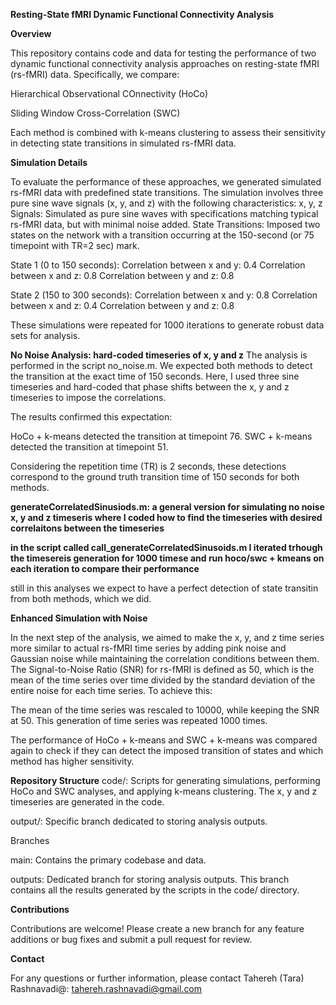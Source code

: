 **Resting-State fMRI Dynamic Functional Connectivity Analysis**

**Overview**

This repository contains code and data for testing the performance of two dynamic functional connectivity analysis approaches on resting-state fMRI (rs-fMRI) data. Specifically, we compare:

Hierarchical Observational COnnectivity (HoCo)

Sliding Window Cross-Correlation (SWC)

Each method is combined with k-means clustering to assess their sensitivity in detecting state transitions in simulated rs-fMRI data.

**Simulation Details**

To evaluate the performance of these approaches, we generated simulated rs-fMRI data with predefined state transitions. 
The simulation involves three pure sine wave signals (x, y, and z) with the following characteristics:
x, y, z Signals: Simulated as pure sine waves with specifications matching typical rs-fMRI data, but with minimal noise added.
State Transitions: Imposed two states on the network with a transition occurring at the 150-second (or 75 timepoint with TR=2 sec) mark.

State 1 (0 to 150 seconds):
Correlation between x and y: 0.4
Correlation between x and z: 0.8
Correlation between y and z: 0.8

State 2 (150 to 300 seconds):
Correlation between x and y: 0.8
Correlation between x and z: 0.4
Correlation between y and z: 0.8

These simulations were repeated for 1000 iterations to generate robust data sets for analysis.

**No Noise Analysis: hard-coded timeseries of x, y and z**
The analysis is performed in the script no_noise.m. We expected both methods to detect the transition at the exact time of 150 seconds. Here, I used three sine timeseries and hard-coded that phase shifts between the x, y and z timeseries to impose the correlations.

The results confirmed this expectation:

HoCo + k-means detected the transition at timepoint 76.
SWC + k-means detected the transition at timepoint 51.

Considering the repetition time (TR) is 2 seconds, these detections correspond to the ground truth transition time of 150 seconds for both methods.

**generateCorrelatedSinusiods.m: a general version for simulating no noise x, y and z timeseris where I coded how to find the timeseries with desired correlaitons between the timeseries**

**in the script called call_generateCorrelatedSinusoids.m I iterated trhough the timesereis generation for 1000 timese and run hoco/swc + kmeans on each iteration to compare their performance**

still in this analyses we expect to have a perfect detection of state transitin from both methods, which we did.

**Enhanced Simulation with Noise**

In the next step of the analysis, we aimed to make the x, y, and z time series more similar to actual rs-fMRI time series by adding pink noise and Gaussian noise while maintaining 
the correlation conditions between them. The Signal-to-Noise Ratio (SNR) for rs-fMRI is defined as 50, which is the mean of the time series over time divided by the 
standard deviation of the entire noise for each time series. To achieve this:

The mean of the time series was rescaled to 10000, while keeping the SNR at 50.
This generation of time series was repeated 1000 times.

The performance of HoCo + k-means and SWC + k-means was compared again to check if they can detect the imposed transition of states and which method has higher sensitivity.


**Repository Structure**
code/: Scripts for generating simulations, performing HoCo and SWC analyses, and applying k-means clustering. The x, y and z timeseries are generated in the code.

output/: Specific branch dedicated to storing analysis outputs.

Branches

main: Contains the primary codebase and data.

outputs: Dedicated branch for storing analysis outputs. This branch contains all the results generated by the scripts in the code/ directory.

**Contributions**

Contributions are welcome! Please create a new branch for any feature additions or bug fixes and submit a pull request for review.

**Contact**

For any questions or further information, please contact Tahereh (Tara) Rashnavadi@: tahereh.rashnavadi@gmail.com

